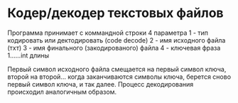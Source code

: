 # Кодер/декодер текстовых файлов
Программа принимает с коммандной строки 4 параметра
1 - тип кодировать или дектодировать (code decode)
2 - имя исходного файла (тхт)
3 - имя финального (закодированого) файла
4 - ключевая фраза 1......int длины

Первый символ исходного файла смещается на первый символ ключа, второй на второй... когда заканчиваются символы ключа, берется сново первый символ ключа, и так далее.
Процесс декодирования происходил аналогичным образом.
